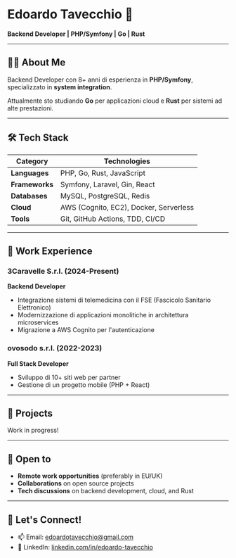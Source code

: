 # Edoardo Tavecchio 👋

**Backend Developer | PHP/Symfony | Go | Rust**

---

## 👨‍💻 About Me

Backend Developer con 8+ anni di esperienza in **PHP/Symfony**, specializzato in **system integration**.

Attualmente sto studiando **Go** per applicazioni cloud e **Rust** per sistemi ad alte prestazioni.

---

## 🛠 Tech Stack

| Category       | Technologies                                                                 |
|----------------|-----------------------------------------------------------------------------|
| **Languages**  | PHP, Go, Rust, JavaScript                                                   |
| **Frameworks** | Symfony, Laravel, Gin, React                                                |
| **Databases**  | MySQL, PostgreSQL, Redis                                                    |
| **Cloud**      | AWS (Cognito, EC2), Docker, Serverless                                      |
| **Tools**      | Git, GitHub Actions, TDD, CI/CD                                             |

---

## 💼 Work Experience

### **3Caravelle S.r.l.** (2024-Present)
**Backend Developer**
- Integrazione sistemi di telemedicina con il FSE (Fascicolo Sanitario Elettronico)
- Modernizzazione di applicazioni monolitiche in architettura microservices
- Migrazione a AWS Cognito per l'autenticazione

### **ovosodo s.r.l.** (2022-2023)
**Full Stack Developer**
- Sviluppo di 10+ siti web per partner
- Gestione di un progetto mobile (PHP + React)

---

## 🚀 Projects

Work in progress!

---

## 🤝 Open to

- **Remote work opportunities** (preferably in EU/UK)
- **Collaborations** on open source projects
- **Tech discussions** on backend development, cloud, and Rust

---

## 📅 Let's Connect!

- 📫 Email: edoardotavecchio@gmail.com
- 💬 LinkedIn: [linkedin.com/in/edoardo-tavecchio](https://www.linkedin.com/in/edoardo-tavecchio)
